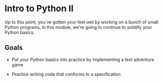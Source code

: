 # Intro to Python II

Up to this point, you've gotten your feet wet by working on a bunch of small Python programs. In this module, we're going to continue to solidify your Python basics.


## Goals

* Put your Python basics into practice by implementing a text adventure game

* Practice writing code that conforms to a specification